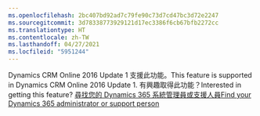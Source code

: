 ```yaml
---
ms.openlocfilehash: 2bc407bd92ad7c79fe90c73d7cd47bc3d72e2247
ms.sourcegitcommit: 3d78338773929121d17ec3386f6cb67bfb2272cc
ms.translationtype: HT
ms.contentlocale: zh-TW
ms.lasthandoff: 04/27/2021
ms.locfileid: "5951244"
---
```

<span data-ttu-id="748d8-101">Dynamics CRM Online 2016 Update 1 支援此功能。</span><span class="sxs-lookup"><span data-stu-id="748d8-101">This feature is supported in Dynamics CRM Online 2016 Update 1.</span></span> <span data-ttu-id="748d8-102">有興趣取得此功能？</span><span class="sxs-lookup"><span data-stu-id="748d8-102">Interested in getting this feature?</span></span> [<span data-ttu-id="748d8-103">尋找您的 Dynamics 365 系統管理員或支援人員</span><span class="sxs-lookup"><span data-stu-id="748d8-103">Find your Dynamics 365 administrator or support person</span></span>](/dynamics365/customerengagement/on-premises/basics/find-administrator-support)